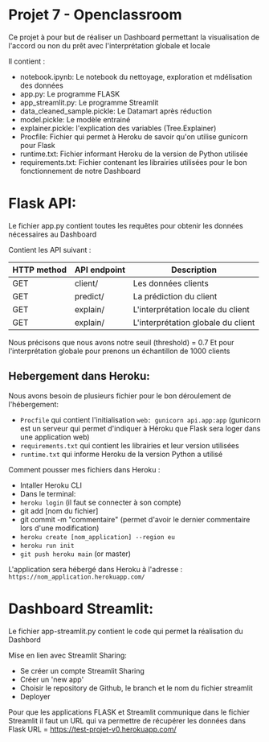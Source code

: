 
# Projet 7 - Openclassroom

Ce projet à pour but de réaliser un Dashboard permettant la visualisation de l'accord ou non du prêt avec l'interprétation globale et locale

Il contient : 
- notebook.ipynb: Le notebook du nettoyage, exploration et mdélisation des données
- app.py: Le programme FLASK
- app_streamlit.py: Le programme Streamlit
- data_cleaned_sample.pickle: Le Datamart après réduction
- model.pickle: Le modèle entrainé
- explainer.pickle: l'explication des variables (Tree.Explainer)
- Procfile: Fichier qui permet à Heroku de savoir qu'on utilise gunicorn pour Flask
- runtime.txt: Fichier informant Heroku de la version de Python utilisée
- requirements.txt: Fichier contenant les librairies utilisées pour le bon fonctionnement de notre Dashboard

# Flask API: 
 
Le fichier app.py contient toutes les requêtes pour obtenir les données nécessaires au Dashboard

Contient les API suivant : 

| HTTP method | API endpoint | Description                       |
| ----------- | -------------| ----------------------------------|
| GET         | client/<id>  | Les données clients               |
| GET         | predict/<id> | La prédiction du client           |
| GET         | explain/<id> | L'interprétation locale du client |
| GET         | explain/     | L'interprétation globale du client|

Nous précisons que nous avons notre seuil (threshold) = 0.7
Et pour l'interprétation globale pour prenons un échantillon de 1000 clients

## Hebergement dans Heroku:

Nous avons besoin de plusieurs fichier pour le bon déroulement de l'hébergement: 
 - `Procfile` qui contient l'initialisation `web: gunicorn api.app:app` (gunicorn est un serveur qui permet d'indiquer à Héroku que Flask sera loger dans une application web)
 - `requirements.txt` qui contient les librairies et leur version utilisées
 - `runtime.txt` qui informe Heroku de la version Python a utilisé 

Comment pousser mes fichiers dans Heroku : 
  - Intaller Heroku CLI
  - Dans le terminal:
  - `heroku login` (il faut se connecter à son compte)
  - git add [nom du fichier]
  - git commit -m "commentaire" (permet d'avoir le dernier commentaire lors d'une modification)
  - `heroku create [nom_application] --region eu`
  - `heroku run init`
  - `git push heroku main` (or master)

L'application sera hébergé dans Heroku à l'adresse : `https://nom_application.herokuapp.com/`

# Dashboard Streamlit: 

Le fichier app-streamlit.py contient le code qui permet la réalisation du Dashbord

Mise en lien avec Streamlit Sharing: 
 - Se créer un compte Streamlit Sharing
 - Créer un 'new app'
 - Choisir le repository de Github, le branch et le nom du fichier streamlit
 - Deployer 
 
Pour que les applications FLASK et Streamlit communique dans le fichier Streamlit il faut un URL qui va permettre de récupérer les données dans Flask
URL = https://test-projet-v0.herokuapp.com/
